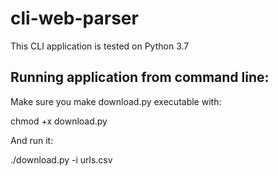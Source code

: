 # cli-web-parser

This CLI application is tested on Python 3.7

## Running application from command line:
  
  Make sure you make download.py executable with:
  
  chmod +x download.py
  
  And run it:
  
  ./download.py -i urls.csv
